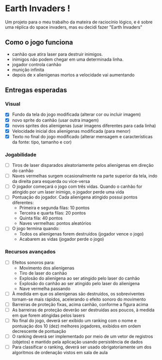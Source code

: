 # Earth Invaders !

Um projeto para o meu trabalho da mateira de raciocínio lógico, e é sobre uma réplica do space invaders, mas eu decidi fazer "Earth Invaders"

## Como o jogo funciona

- canhão que atira laser para destruir inimigos.
- inimigos não podem chegar em uma determinada linha.
- jogador controla canhão
- munição infinita
- depois de x alienigenas mortos a velocidade vai aumentando

## Entregas esperadas

### Visual

- [x] Fundo da tela do jogo modificada (alterar cor ou incluir imagem)
- [x] novo sprite do canhão (usar outra imagem)
- [x] novos sprites dos alienígenas (usar imagens diferentes para cada linha)
- [x] Velocidade inicial dos alienígenas modificada (para menor)
- [x] Texto no final do jogo modificado (alterar mensagem e características da fonte: tipo, tamanho e cor)

### Jogabilidade

- [ ] Tiros de laser disparados aleatoriamente pelos alienígenas em direção do canhão
- [ ] Naves vermelhas surgem ocasionalmente na parte superior da tela, indo da direita para esquerda ou vice-versa
- [ ] O jogador começará o jogo com três vidas. Quando o canhão for atingido por um laser inimigo, o jogador perde uma vida
- [ ] Pontuação do jogador. Cada alienígena atingido possui pontos diferentes:
    - Primeira e segunda filas: 10 pontos
    - Terceira e quarta filas: 20 pontos
    - Quinta fila: 40 pontos
    - Naves vermelhas: pontos aleatórios
- [ ] O jogo termina quando:
    - Todos os alienígenas forem destruídos (jogador vence o jogo)
    - Acabarem as vidas (jogador perde o jogo)

### Recursos avançados

- [ ] Efeitos sonoros para:
    - Movimento dos alienígenas
    - Tiro de laser do canhão
    - Explosão do alienígena ao ser atingido pelo laser do canhão
    - Explosão do canhão ao ser atingido pelo laser do alienígena
    - Nave vermelha passando
- [ ] À medida em que os alienígenas são destruídos, os sobreviventes tornam-se mais rápidos, acelerando o efeito sonoro do movimento
- [ ] Barreiras de proteção fixas, acima canhão, conforme a figura acima
- [ ] As barreiras de proteção deverão ser destruídas aos poucos, à medida em que forem atingidas pelos lasers
- [ ] No final do jogo, deverá ser exibido um ranking com o nome e pontuação dos 10 (dez) melhores jogadores, exibidos em ordem decrescente de pontuação
- [ ] O ranking deverá ser implementado por meio de um vetor de registros (objetos) e mantido pela aplicação usando persistência de dados
- [ ] Para classificar o ranking, deverá ser usado obrigatoriamente um dos algoritmos de ordenação vistos em sala de aula

